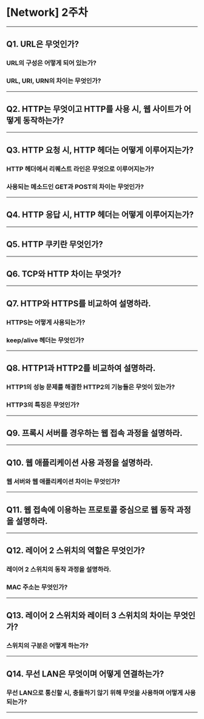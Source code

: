 # [Network] 2주차
---
## Q1. URL은 무엇인가?
###  URL의 구성은 어떻게 되어 있는가?
###  URL, URI, URN의 차이는 무엇인가?
---
## Q2. HTTP는 무엇이고 HTTP를 사용 시, 웹 사이트가 어떻게 동작하는가?
---
## Q3. HTTP 요청 시, HTTP 헤더는 어떻게 이루어지는가?
###  HTTP 헤더에서 리퀘스트 라인은 무엇으로 이루어지는가?
###  사용되는 메소드인 GET과 POST의 차이는 무엇인가?
---
## Q4. HTTP 응답 시, HTTP 헤더는 어떻게 이루어지는가?
---
## Q5. HTTP 쿠키란 무엇인가?
---
## Q6. TCP와 HTTP 차이는 무엇가?
---
## Q7. HTTP와 HTTPS를 비교하여 설명하라.
###  HTTPS는 어떻게 사용되는가?
###  keep/alive 헤더는 무엇인가?
---
## Q8. HTTP1과 HTTP2를 비교하여 설명하라.
###  HTTP1의 성능 문제를 해결한 HTTP2의 기능들은 무엇이 있는가?
###  HTTP3의 특징은 무엇인가?
---
## Q9. 프록시 서버를 경우하는 웹 접속 과정을 설명하라.
---
## Q10. 웹 애플리케이션 사용 과정을 설명하라.
###  웹 서버와 웹 애플리케이션 차이는 무엇인가?
---
## Q11. 웹 접속에 이용하는 프로토콜 중심으로 웹 동작 과정을 설명하라.
---
## Q12. 레이어 2 스위치의 역할은 무엇인가?
###  레이어 2 스위치의 동작 과정을 설명하라.
###  MAC 주소는 무엇인가?
---
## Q13. 레이어 2 스위치와 레이터 3 스위치의 차이는 무엇인가?
###  스위치의 구분은 어떻게 하는가?
---
## Q14. 무선 LAN은 무엇이며 어떻게 연결하는가?
###  무선 LAN으로 통신할 시, 충돌하기 않기 위해 무엇을 사용하며 어떻게 사용되는가?
---
